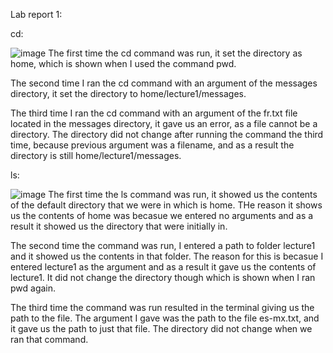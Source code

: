 Lab report 1:

cd:

![image](https://github.com/adutt1010/cse15l-lab-reports/assets/146874656/49525fbe-5c5a-4f28-a49e-04afa1867ac9)
The first time the cd command was run, it set the directory as home, which is shown when I used the command pwd.

The second time I ran the cd command with an argument of the messages directory, it set the directory to home/lecture1/messages.

The third time I ran the cd command with an argument of the fr.txt file located in the messages directory, it gave us an error, as a file cannot be a directory. The directory did not change after running the command the third time, because previous argument was a filename, and as a result the directory is still home/lecture1/messages.


ls:

![image](https://github.com/adutt1010/cse15l-lab-reports/assets/146874656/cbda849f-9237-4f33-97a3-40a43e4bc3fa)
The first time the ls command was run, it showed us the contents of the default directory that we were in which is home. THe reason it shows us the contents of home was becasue we entered no arguments and as a result it showed us the directory that were initially in. 

The second time the command was run, I entered a path to folder lecture1 and it showed us the contents in that folder. The reason for this is becasue I entered lecture1 as the argument and as a result it gave us the contents of lecture1. It did not change the directory though which is shown when I ran pwd again.

The third time the command was run resulted in the terminal giving us the path to the file. The argument I gave was the path to the file es-mx.txt, and it gave us the path to just that file. The directory did not change when we ran that command.

